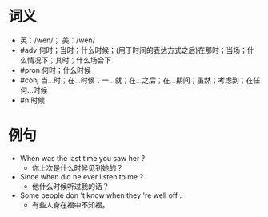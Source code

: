# 词义
- 英：/wen/； 美：/wen/
- #adv 何时；当时；什么时候；(用于时间的表达方式之后)在那时；当场；什么情况下；其时；什么场合下
- #pron 何时；什么时候
- #conj 当…时；在…时候；一…就；在…之后；在…期间；虽然；考虑到；在任何…时候
- #n 时候
# 例句
- When was the last time you saw her ?
	- 你上次是什么时候见到她的？
- Since when did he ever listen to me ?
	- 他什么时候听过我的话？
- Some people don 't know when they 're well off .
	- 有些人身在福中不知福。

